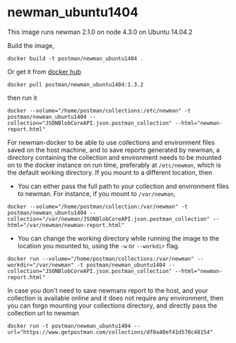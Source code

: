 # newman_ubuntu1404

This image runs newman 2.1.0 on node 4.3.0 on Ubuntu 14.04.2

Build the image,

```terminal
docker build -t postman/newman_ubuntu1404 .
```

Or get it from [docker hub](https://registry.hub.docker.com/u/postman/newman_ubuntu1404/)

```terminal
docker pull postman/newman_ubuntu1404:1.3.2
```

then run it

```terminal
docker --volume="/home/postman/collections:/etc/newman" -t postman/newman_ubuntu1404 --collection="JSONBlobCoreAPI.json.postman_collection" --html="newman-report.html"
```
For newman-docker to be able to use collections and environment files saved on the host machine, and to save reports generated by newman, a directory containing the collection and environment needs to be mounted on to the docker instance on run time, preferably at `/etc/newman`, which is the default working directory. If you mount to a different location, then
  - You can either pass the full path to your collection and environment files to newman. For instance, if you mount to `/var/newman`,

```terminal
docker --volume="/home/postman/collection:/var/newman" -t postman/newman_ubuntu1404 --collection="/var/newman/JSONBlobCoreAPI.json.postman_collection" --html="/var/newman/newman-report.html"
```
  - You can change the working directory while running the image to the location you mounted to, using the `-w` or `--workdir` flag.

```terminal
docker run --volume="/home/postman/collections:/var/newman" --workdir="/var/newman" -t postman/newman_ubuntu1404 --collection="JSONBlobCoreAPI.json.postman_collection" --html="newman-report.html"
```

In case you don't need to save newmans report to the host, and your collection is available online and it does not require any environment, then you can forgo mounting your collections directory, and directly pass the collection url to newman

```terminal
docker run -t postman/newman_ubuntu1404 --url="https://www.getpostman.com/collections/df0a40ef41d570c48154"
```
